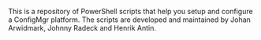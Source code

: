 This is a repository of PowerShell scripts that help you setup and configure a ConfigMgr platform. The scripts are developed and maintained by Johan Arwidmark, Johnny Radeck and Henrik Antin.

